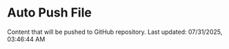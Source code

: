 # Auto Push File

Content that will be pushed to GitHub repository.
Last updated: 07/31/2025, 03:46:44 AM